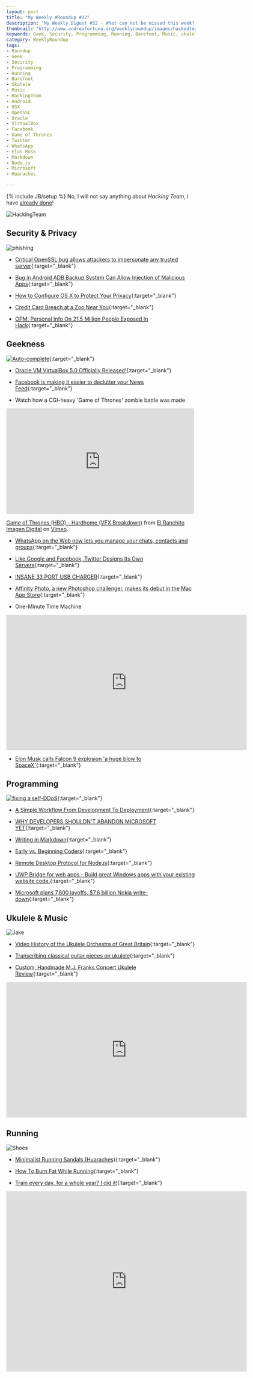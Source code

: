 ```yaml
---
layout: post
title: "My Weekly #Roundup #32"
description: "My Weekly Digest #32 - What can not be missed this week? "
thumbnail: "http://www.andreafortuna.org/weeklyroundup/images/hackedteamjt.jpg"
keywords: Geek, Security, Programming, Running, Barefoot, Music, ukulele, Hacking Team, Android, OSX, OpenSSL, Oracle, VirtualBox, Facebook, Twitter, WhatsApp, Elon Musk, Markdown, Node.js, Microsoft, Huaraches
category: WeeklyRoundup
tags: 
- Roundup
- Geek
- Security
- Programming
- Running
- Barefoot
- Ukulele
- Music
- HackingTeam
- Android
- OSX
- OpenSSL
- Oracle
- VirtualBox
- Facebook
- Game of Thrones
- Twitter
- WhatsApp
- Elon Musk
- Markdown
- Node.js
- Microsoft
- Huaraches

---
```

{% include JB/setup %}
No, I will not say anything about *Hacking Team*, i have [already done](http://www.andreafortuna.org/security/2015/07/08/special-weekly-roundup-hacking-team/)!

![HackingTeam](http://www.andreafortuna.org/weeklyroundup/images/hackedteamjt.jpg)
<!-- more -->

Security & Privacy
--
![phishing](https://pbs.twimg.com/media/BoBs6yDIIAA_GAX.jpg)

- [Critical OpenSSL bug allows attackers to impersonate any trusted server](http://arstechnica.com/security/2015/07/critical-openssl-bug-allows-attackers-to-impersonate-any-trusted-server/){:target="_blank"}
 
- [Bug in Android ADB Backup System Can Allow Injection of Malicious Apps](https://threatpost.com/bug-in-android-adb-backup-system-can-allow-injection-of-malicious-apps/113701){:target="_blank"}
 
- [How to Configure OS X to Protect Your Privacy](http://lifehacker.com/how-to-configure-os-x-to-protect-your-privacy-1716352334){:target="_blank"}
 
- [Credit Card Breach at a Zoo Near You](http://krebsonsecurity.com/2015/07/credit-card-breach-at-a-zoo-near-you/){:target="_blank"}
 
- [OPM: Personal Info On 21.5 Million People Exposed In Hack](http://www.darkreading.com/attacks-breaches/opm-personal-info-on-215-million-people-exposed-in-hack/d/d-id/1321252){:target="_blank"}
 


Geekness
--

[![Auto-complete](http://maximumble.thebookofbiff.com/comics/2015-07-08-1134.png)](http://maximumble.thebookofbiff.com/2015/07/08/1134-correct/){:target="_blank"}

- [Oracle VM VirtualBox 5.0 Officially Released!](https://blogs.oracle.com/virtualization/entry/oracle_vm_virtualbox_5_07){:target="_blank"}

- [Facebook is making it easier to declutter your News Feed](http://www.theverge.com/2015/7/9/8909427/facebook-news-feed-preferences-update){:target="_blank"}

- Watch how a CGI-heavy 'Game of Thrones' zombie battle was made

<iframe src="https://player.vimeo.com/video/132571771" width="500" height="281" frameborder="0" webkitallowfullscreen mozallowfullscreen allowfullscreen></iframe> <p><a href="https://vimeo.com/132571771">Game of Thrones (HBO) - Hardhome (VFX Breakdown)</a> from <a href="https://vimeo.com/user4721516">El Ranchito Imagen Digital</a> on <a href="https://vimeo.com">Vimeo</a>.</p>

- [WhatsApp on the Web now lets you manage your chats, contacts and groups](http://thenextweb.com/apps/2015/07/09/whatsapp-on-the-web-now-lets-you-manage-your-chats-contacts-and-groups/){:target="_blank"}

- [Like Google and Facebook, Twitter Designs Its Own Servers](http://www.wired.com/2015/07/like-google-facebook-twitter-designs-computer-servers/){:target="_blank"}

- [INSANE 33 PORT USB CHARGER](http://hackaday.com/2015/07/08/insane-33-port-usb-charger/){:target="_blank"}

- [Affinity Photo, a new Photoshop challenger, makes its debut in the Mac App Store](http://thenextweb.com/apps/2015/07/09/affinity-photo-a-new-photoshop-challenger-makes-its-debut-in-the-mac-app-store/){:target="_blank"}

- One-Minute Time Machine

<iframe width="640" height="360" src="https://www.youtube.com/embed/vBkBS4O3yvY" frameborder="0" allowfullscreen></iframe>

- [Elon Musk calls Falcon 9 explosion 'a huge blow to SpaceX'](http://www.theverge.com/2015/7/7/8905645/elon-musk-falcon-9-explosion-spacex){:target="_blank"}
 

Programming
--
[![fixing a self-DDoS](http://www.commitstrip.com/wp-content/uploads/2015/07/Strip-la-mauvaise-solution-650-final-english.jpg)](http://www.commitstrip.com/en/2015/07/08/true-story-fixing-a-self-ddos/){:target="_blank"}

- [A Simple Workflow From Development To Deployment](http://www.smashingmagazine.com/2015/07/09/development-to-deployment-workflow/){:target="_blank"}
 
- [WHY DEVELOPERS SHOULDN'T ABANDON MICROSOFT YET](http://www.programmableweb.com/news/why-developers-shouldnt-abandon-microsoft-yet/2015/07/08){:target="_blank"}
 
- [Writing in Markdown](http://mattgemmell.com/writing-in-markdown/){:target="_blank"}
 
- [Early vs. Beginning Coders](http://zedshaw.com/2015/06/16/early-vs-beginning-coders/){:target="_blank"}
 
- [Remote Desktop Protocol for Node.js](https://github.com/citronneur/node-rdpjs){:target="_blank"}
 
- [UWP Bridge for web apps - Build great Windows apps with your existing website code.](https://dev.windows.com/en-us/uwp-bridges/project-westminster?logged_in=1){:target="_blank"}
 
- [Microsoft plans 7,800 layoffs, $7.6 billion Nokia write-down](http://www.engadget.com/2015/07/08/microsoft-job-cuts-2015/?ncid=rss_truncated){:target="_blank"}



Ukulele & Music
--

![Jake](http://www.presentationzen.com/.a/6a00d83451b64669e2013480e8a0c2970c-450wi)

- [Video History of the Ukulele Orchestra of Great Britain](http://ukulelehunt.com/2015/07/08/video-history-of-the-ukulele-orchestra-of-great-britain/){:target="_blank"}
 
- [Transcribing classical guitar pieces on ukulele](http://www.andreafortuna.org/ukulele/2015/07/06/transcriptions-from-guitar/){:target="_blank"}
 
- [Custom, Handmade M.J. Franks Concert Ukulele Review](http://www.ukuleletricks.com/mj-franks-concert-ukulele-review/){:target="_blank"}
 
<iframe width="640" height="360" src="https://www.youtube.com/embed/_oAtWoNWrR4" frameborder="0" allowfullscreen></iframe>
 


Running
--

![Shoes](http://naturalrunningcenter.com/wp-content/uploads/2015/02/Screen-shot-2012-05-03-at-3.25.57-PM.png)

- [Minimalist Running Sandals (Huaraches)](http://www.instructables.com/id/Minimalist-Running-Sandals-Huaraches/?ALLSTEPS){:target="_blank"}
 
- [How To Burn Fat While Running](http://blog.runtastic.com/en/veras-viewpoint/how-to-burn-fat-while-running/){:target="_blank"}
 
- [Train every day, for a whole year? I did it!](http://www.andreafortuna.org/running/2015/07/04/369-workouts-in-365-days/){:target="_blank"}
 
<iframe width="640" height="480" src="https://www.youtube.com/embed/1zN5ujlz9WQ" frameborder="0" allowfullscreen></iframe>

 
